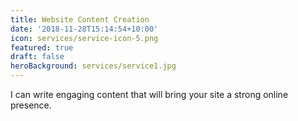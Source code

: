 ```yaml
---
title: Website Content Creation
date: '2018-11-28T15:14:54+10:00'
icon: services/service-icon-5.png
featured: true
draft: false
heroBackground: services/service1.jpg
---
```

I can write engaging content that will bring your site a strong online presence.
